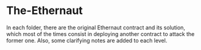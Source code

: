 # The-Ethernaut

In each folder, there are the original Ethernaut contract and its solution, which most of the times consist in deploying another contract to attack the former one. Also, some clarifying notes are added to each level. 
